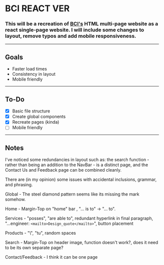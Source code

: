 # BCI REACT VER


### This will be a recreation of [BCI's](https://www.bestcircuits.com/) HTML multi-page website as a react single-page website. I will include some changes to layout, remove typos and add mobile responsiveness.
---

## Goals
* Faster load times
* Consistency in layout
* Mobile friendly
---
## To-Do
  - [x] Basic file structure
  - [x] Create global components
  - [x] Recreate pages (kinda)
  - [ ] Mobile friendly
---
## Notes

I've noticed some redundancies in layout such as: the search function - rather than being an addition to the NavBar - is a distinct page, and the Contact Us and Feedback page can be combined cleanly.

There are (in my opinion) some issues with accidental inclusions, grammar, and phrasing. 

Global - The steel diamond pattern seems like its missing the mark somehow. 

Home - Margin-Top on "home" bar , "... is to" -> "... to".

Services - "posses", "are able  to", redundant hyperlink in final paragraph,  "...engineer: ```<mailto>Design_quote</mailto>```", button placement

Products - "\\", "tu", random spaces

Search - Margin-Top on header image, function doesn't work?, does it need to be its own separate page?

Contact/Feedback - I think it can be one page



